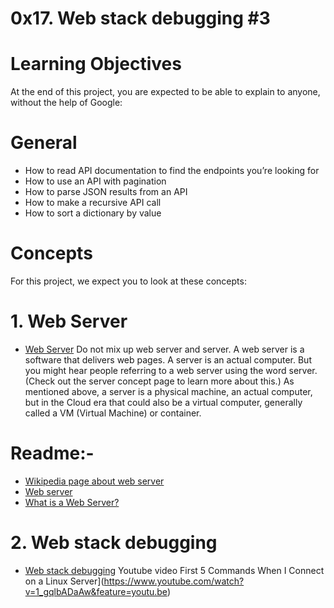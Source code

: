 # 0x17. Web stack debugging #3

# Learning Objectives
At the end of this project, you are expected to be able to explain to anyone, without the help of Google:

# General
- How to read API documentation to find the endpoints you’re looking for
- How to use an API with pagination
- How to parse JSON results from an API
- How to make a recursive API call
- How to sort a dictionary by value

# Concepts
For this project, we expect you to look at these concepts:
# 1. Web Server
- [Web Server](https://intranet.alxswe.com/concepts/17)
Do not mix up web server and server.
A web server is a software that delivers web pages. A server is an actual computer.
But you might hear people referring to a web server using the word server. (Check out the server concept page to learn more about this.)
As mentioned above, a server is a physical machine, an actual computer, but in the Cloud era that could also be a virtual computer, generally called a VM (Virtual Machine) or container.
# Readme:-
- [Wikipedia page about web server](https://en.wikipedia.org/wiki/Web_server)
- [Web server](https://developer.mozilla.org/en-US/docs/Learn/Common_questions/Web_mechanics/What_is_a_web_server)
- [What is a Web Server?](https://developer.mozilla.org/en-US/docs/Learn/Common_questions/Web_mechanics/What_is_a_web_server)

# 2. Web stack debugging
- [Web stack debugging](https://intranet.alxswe.com/concepts/68)
Youtube video First 5 Commands When I Connect on a Linux Server](https://www.youtube.com/watch?v=1_gqlbADaAw&feature=youtu.be)
